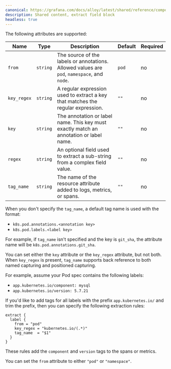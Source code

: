 ```yaml
---
canonical: https://grafana.com/docs/alloy/latest/shared/reference/components/extract-field-block/
description: Shared content, extract field block
headless: true
---
```


The following attributes are supported:

Name        | Type     | Description                                                                                   | Default | Required
------------|----------|-----------------------------------------------------------------------------------------------|---------|---------
`from`      | `string` | The source of the labels or annotations. Allowed values are `pod`, `namespace`, and `node`.    | `pod`   | no
`key_regex` | `string` | A regular expression used to extract a key that matches the regular expression.               | `""`    | no
`key`       | `string` | The annotation or label name. This key must exactly match an annotation or label name.        | `""`    | no
`regex`     | `string` | An optional field used to extract a sub-string from a complex field value.                    | `""`    | no
`tag_name`  | `string` | The name of the resource attribute added to logs, metrics, or spans.                          | `""`    | no

When you don't specify the `tag_name`, a default tag name is used with the format:

* `k8s.pod.annotations.<annotation key>`
* `k8s.pod.labels.<label key>`

For example, if `tag_name` isn't specified and the key is `git_sha`, the attribute name will be `k8s.pod.annotations.git_sha`.

You can set either the `key` attribute or the `key_regex` attribute, but not both.
When `key_regex` is present, `tag_name` supports back reference to both named capturing and positioned capturing.

For example, assume your Pod spec contains the following labels:

* `app.kubernetes.io/component: mysql`
* `app.kubernetes.io/version: 5.7.21`

If you'd like to add tags for all labels with the prefix `app.kubernetes.io/` and trim the prefix, then you can specify the following extraction rules:

```alloy
extract {
  label {
    from = "pod"
    key_regex = "kubernetes.io/(.*)"
    tag_name  = "$1"
  }
}
```

These rules add the `component` and `version` tags to the spans or metrics.

You can set the `from` attribute to either `"pod"` or `"namespace"`.
